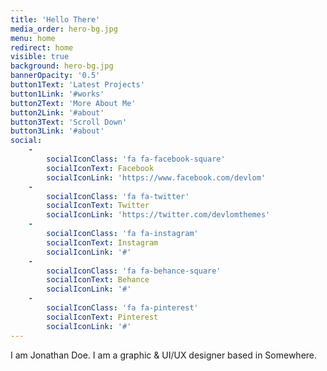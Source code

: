 ```yaml
---
title: 'Hello There'
media_order: hero-bg.jpg
menu: home
redirect: home
visible: true
background: hero-bg.jpg
bannerOpacity: '0.5'
button1Text: 'Latest Projects'
button1Link: '#works'
button2Text: 'More About Me'
button2Link: '#about'
button3Text: 'Scroll Down'
button3Link: '#about'
social:
    -
        socialIconClass: 'fa fa-facebook-square'
        socialIconText: Facebook
        socialIconLink: 'https://www.facebook.com/devlom'
    -
        socialIconClass: 'fa fa-twitter'
        socialIconText: Twitter
        socialIconLink: 'https://twitter.com/devlomthemes'
    -
        socialIconClass: 'fa fa-instagram'
        socialIconText: Instagram
        socialIconLink: '#'
    -
        socialIconClass: 'fa fa-behance-square'
        socialIconText: Behance
        socialIconLink: '#'
    -
        socialIconClass: 'fa fa-pinterest'
        socialIconText: Pinterest
        socialIconLink: '#'
---
```


I am Jonathan Doe.
I am a graphic & UI/UX
designer based in Somewhere.